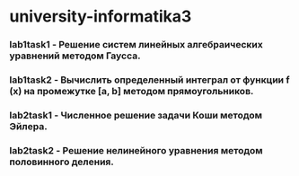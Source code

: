# university-informatika3

<h3>lab1task1 - Решение систем линейных алгебраических уравнений методом Гаусса.</h3>
<h3>lab1task2 - Вычислить определенный интеграл от функции f (x) на промежутке [a, b] методом прямоугольников.</h3>
<h3>lab2task1 - Численное решение задачи Коши методом Эйлера.</h3>
<h3>lab2task2 - Решение нелинейного уравнения методом половинного деления.</h3>
